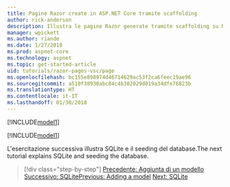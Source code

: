 ```yaml
---
title: Pagine Razor create in ASP.NET Core tramite scaffolding
author: rick-anderson
description: Illustra le pagine Razor generate tramite scaffolding su Mac.
manager: wpickett
ms.author: riande
ms.date: 1/27/2018
ms.prod: aspnet-core
ms.technology: aspnet
ms.topic: get-started-article
uid: tutorials/razor-pages-vsc/page
ms.openlocfilehash: bc155e898974d46714629ac53f2ca6feec19ae96
ms.sourcegitcommit: a510f38930abc84c4b302029d019a34dfe76823b
ms.translationtype: HT
ms.contentlocale: it-IT
ms.lasthandoff: 01/30/2018
---
```

[!INCLUDE[model1](../../includes/RP/page1.md)]

[!INCLUDE[model1](../../includes/RP/page2.md)]

<span data-ttu-id="f5aa1-103">L'esercitazione successiva illustra SQLite e il seeding del database.</span><span class="sxs-lookup"><span data-stu-id="f5aa1-103">The next tutorial explains SQLite and seeding the database.</span></span>

>[!div class="step-by-step"]
<span data-ttu-id="f5aa1-104">[Precedente: Aggiunta di un modello](xref:tutorials/razor-pages-vsc/model)
[Successivo: SQLite](xref:tutorials/razor-pages-vsc/sql)</span><span class="sxs-lookup"><span data-stu-id="f5aa1-104">[Previous: Adding a model](xref:tutorials/razor-pages-vsc/model)
[Next: SQLite](xref:tutorials/razor-pages-vsc/sql)</span></span>
